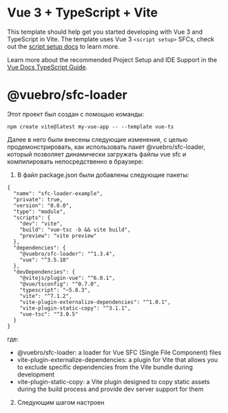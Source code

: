# Vue 3 + TypeScript + Vite

This template should help get you started developing with Vue 3 and TypeScript in Vite. The template uses Vue 3 `<script setup>` SFCs, check out the [script setup docs](https://v3.vuejs.org/api/sfc-script-setup.html#sfc-script-setup) to learn more.

Learn more about the recommended Project Setup and IDE Support in the [Vue Docs TypeScript Guide](https://vuejs.org/guide/typescript/overview.html#project-setup).

# @vuebro/sfc-loader

Этот проект был создан с помощью команды:

```
npm create vite@latest my-vue-app -- --template vue-ts
```

Далее в него были внесены следующие изменения, с целью продемонстрировать, как использовать пакет @vuebro/sfc-loader, который позволяет динамически загружать файлы vue sfc и компилировать непосредственно в браузере:

1. В файл package.json были добавлены следующие пакеты:

```javascript:highlight={12,20-21}
{
  "name": "sfc-loader-example",
  "private": true,
  "version": "0.0.0",
  "type": "module",
  "scripts": {
    "dev": "vite",
    "build": "vue-tsc -b && vite build",
    "preview": "vite preview"
  },
  "dependencies": {
    "@vuebro/sfc-loader": "^1.3.4",
    "vue": "^3.5.18"
  },
  "devDependencies": {
    "@vitejs/plugin-vue": "^6.0.1",
    "@vue/tsconfig": "^0.7.0",
    "typescript": "~5.8.3",
    "vite": "^7.1.2",
    "vite-plugin-externalize-dependencies": "^1.0.1",
    "vite-plugin-static-copy": "^3.1.1",
    "vue-tsc": "^3.0.5"
  }
}
```

где:

 - @vuebro/sfc-loader: a loader for Vue SFC (Single File Component) files
 - vite-plugin-externalize-dependencies: a plugin for Vite that allows you to exclude specific dependencies from the Vite bundle during development
 - vite-plugin-static-copy: a Vite plugin designed to copy static assets during the build process and provide dev server support for them

2. Следующим шагом настроен 